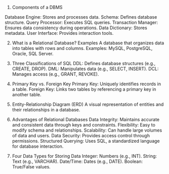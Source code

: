 1. Components of a DBMS
   
Database Engine: Stores and processes data.
Schema: Defines database structure.
Query Processor: Executes SQL queries.
Transaction Manager: Ensures data consistency during operations.
Data Dictionary: Stores metadata.
User Interface: Provides interaction tools.

2. What is a Relational Database? Examples
A database that organizes data into tables with rows and columns.
Examples: MySQL, PostgreSQL, Oracle, SQL Server.

3. Three Classifications of SQL
DDL: Defines database structures (e.g., CREATE, DROP).
DML: Manipulates data (e.g., SELECT, INSERT).
DCL: Manages access (e.g., GRANT, REVOKE).

4. Primary Key vs. Foreign Key
Primary Key: Uniquely identifies records in a table.
Foreign Key: Links two tables by referencing a primary key in another table.

5. Entity-Relationship Diagram (ERD)
A visual representation of entities and their relationships in a database.

6. Advantages of Relational Databases
Data Integrity: Maintains accurate and consistent data through keys and constraints.
Flexibility: Easy to modify schema and relationships.
Scalability: Can handle large volumes of data and users.
Data Security: Provides access control through permissions.
Structured Querying: Uses SQL, a standardized language for database interaction.

7. Four Data Types for Storing Data
Integer: Numbers (e.g., INT).
String: Text (e.g., VARCHAR).
Date/Time: Dates (e.g., DATE).
Boolean: True/False values.
